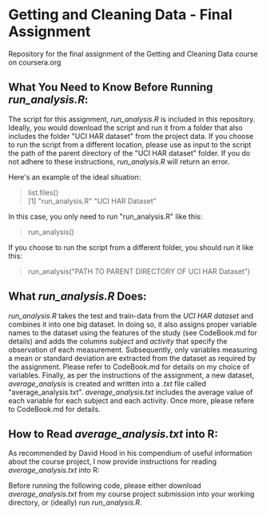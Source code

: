 # Getting and Cleaning Data - Final Assignment
Repository for the final assignment of the Getting and Cleaning Data course on coursera.org


## What You Need to Know Before Running *run_analysis.R*:

The script for this assignment, *run_analysis.R* is included in this repository.
Ideally, you would download the script and run it from a folder that also includes the folder "UCI HAR dataset" from the project data.
If you choose to run the script from a different location, please use as input to the script the path of the parent directory of the "UCI HAR dataset" folder.
If you do not adhere to these instructions, *run_analysis.R* will return an error.

Here's an example of the ideal situation:
> list.files()  
[1] "run_analysis.R"       "UCI HAR Dataset"

In this case, you only need to run "run_analysis.R" like this:
> run_analysis()

If you choose to run the script from a different folder, you should run it like this:
> run_analysis("PATH TO PARENT DIRECTORY OF UCI HAR Dataset")


## What *run_analysis.R* Does:

*run_analysis.R* takes the test and train-data from the *UCI HAR dataset* and combines it into one big dataset.
In doing so, it also assigns proper variable names to the dataset using the features of the study (see CodeBook.md for details) and adds the columns *subject* and *activity* that specify the observation of each measurement.
Subsequently, only variables measuring a mean or standard deviation are extracted from the dataset as required by the assignment. Please refer to CodeBook.md for details on my choice of variables.
Finally, as per the instructions of the assignment, a new dataset, *average_analysis* is created and written into a *.txt* file called "average_analysis.txt".
*average_analysis.txt* includes the average value of each variable for each subject and each activity. Once more, please refere to CodeBook.md for details.


## How to Read *average_analysis.txt* into R:

As recommended by David Hood in his compendium of useful information about the course project, I now provide instructions for reading *average_analysis.txt* into R:

Before running the following code, please either download *average_analysis.txt* from my course project submission into your working directory, or (ideally) run *run_analysis.R*.

